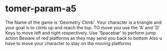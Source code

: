 # tomer-param-a5
 The Name of the game is 'Geometry Climb'.
 Your character is a triangle and your goal is to climb up and reach the top.
 TO move you use the 'A' and 'D' Keys to move left and right respectively.
 Use 'Spacebar' to perform jump action 
 Beware of red platforms as they may send you back to bottom
Also u have to move your character to stay on the moving platforms
